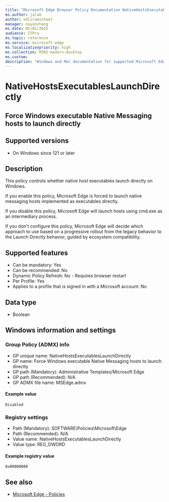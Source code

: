 ```yaml
---
title: "Microsoft Edge Browser Policy Documentation NativeHostsExecutablesLaunchDirectly"
ms.author: jalam
author: vmliramichael
manager: nuyunzhang
ms.date: 05/01/2025
audience: ITPro
ms.topic: reference
ms.service: microsoft-edge
ms.localizationpriority: high
ms.collection: M365-modern-desktop
ms.custom:
description: "Windows and Mac documentation for supported Microsoft Edge Browser policy: Force Windows executable Native Messaging hosts to launch directly"
---
```


<!--THIS FILE IS AUTOMATICALLY GENERATED. MANUAL CHANGES WILL BE OVERWRITTEN.-->
<!--Please contact the Microsoft Edge Manageability team with any questions.-->

# NativeHostsExecutablesLaunchDirectly

## Force Windows executable Native Messaging hosts to launch directly


## Supported versions

- On Windows since 121 or later

## Description

This policy controls whether native host executables launch directly on Windows.

If you enable this policy, Microsoft Edge is forced to launch native messaging hosts implemented as executables directly.

If you disable this policy, Microsoft Edge will launch hosts using cmd.exe as an intermediary process.

If you don't configure this policy, Microsoft Edge will decide which approach to use based on a progressive rollout from the legacy behavior to the Launch Directly behavior, guided by ecosystem compatibility.

## Supported features

- Can be mandatory: Yes
- Can be recommended: No
- Dynamic Policy Refresh: No - Requires browser restart
- Per Profile: Yes
- Applies to a profile that is signed in with a Microsoft account: No

## Data type

- Boolean

## Windows information and settings

### Group Policy (ADMX) info

- GP unique name: NativeHostsExecutablesLaunchDirectly
- GP name: Force Windows executable Native Messaging hosts to launch directly
- GP path (Mandatory): Administrative Templates/Microsoft Edge
- GP path (Recommended): N/A
- GP ADMX file name: MSEdge.admx

#### Example value

```
Disabled
```

### Registry settings

- Path (Mandatory): SOFTWARE\Policies\Microsoft\Edge
- Path (Recommended): N/A
- Value name: NativeHostsExecutablesLaunchDirectly
- Value type: REG_DWORD

#### Example registry value

```
0x00000000
```


## See also
- [Microsoft Edge - Policies](../microsoft-edge-policies.md)
